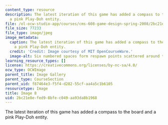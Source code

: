 ```yaml
---
content_type: resource
description: The latest iteration of this game has added a compass to the board and
  a pink Play-Doh entity.
file: /ol-ocw-studio-app/courses/cms-608-game-design-spring-2008/2bc21e8efed98bfec049aa93da8b1968_08.jpg
file_size: 77233
file_type: image/jpeg
image_metadata:
  caption: The latest iteration of this game has added a compass to the board and
    a pink Play-Doh entity.
  credit: 'Credit: Image courtesy of MIT OpenCourseWare.'
  image-alt: Six numbered spaces form respawn points scattered around the board.
learning_resource_types: []
license: https://creativecommons.org/licenses/by-nc-sa/4.0/
ocw_type: OCWImage
parent_title: Image Gallery
parent_type: CourseSection
parent_uid: f87464e3-f5f4-d282-55cf-aa4a5c1b6105
resourcetype: Image
title: Image 8
uid: 2bc21e8e-fed9-8bfe-c049-aa93da8b1968
---
```

The latest iteration of this game has added a compass to the board and a pink Play-Doh entity.